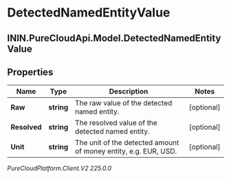 # DetectedNamedEntityValue

## ININ.PureCloudApi.Model.DetectedNamedEntityValue

## Properties

|Name | Type | Description | Notes|
|------------ | ------------- | ------------- | -------------|
| **Raw** | **string** | The raw value of the detected named entity. | [optional] |
| **Resolved** | **string** | The resolved value of the detected named entity. | [optional] |
| **Unit** | **string** | The unit of the detected amount of money entity, e.g. EUR, USD. | [optional] |



_PureCloudPlatform.Client.V2 225.0.0_
